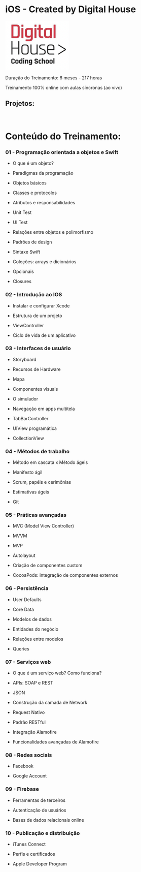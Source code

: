 # iOS - Created by Digital House

<p align=left>
  <img src="https://github.com/felippeandrade/iOS-Digital-House/blob/main/images/logoreadme01.png" width="200" /> 
</p>

Duração do Treinamento: 6 meses - 217 horas

Treinamento 100% online com aulas síncronas (ao vivo)

## Projetos:

<p float="left">
  <img src="" width="150" />
  <img src="" width="150" /> 
</p>

# Conteúdo do Treinamento:

### 01 - Programação orientada a objetos e Swift
- O que é um objeto?

- Paradigmas da programação

- Objetos básicos

- Classes e protocolos

- Atributos e responsabilidades

- Unit Test

- UI Test

- Relações entre objetos e polimorfismo

- Padrões de design

- Sintaxe Swift

- Coleções: arrays e dicionários

- Opcionais

- Closures

### 02 - Introdução ao IOS
- Instalar e configurar Xcode

- Estrutura de um projeto

- ViewController

- Ciclo de vida de um aplicativo

### 03 - Interfaces de usuário
- Storyboard

- Recursos de Hardware

- Mapa

- Componentes visuais

- O simulador

- Navegação em apps multitela

- TabBarController

- UIView programática

- CollectionView

### 04 - Métodos de trabalho
- Método em cascata x Método ágeis

- Manifesto ágil

- Scrum, papéis e cerimônias

- Estimativas ágeis

- Git

### 05 - Práticas avançadas
- MVC (Model View Controller)

- MVVM

- MVP

- Autolayout

- Criação de componentes custom

- CocoaPods: integração de componentes externos

### 06 - Persistência
- User Defaults

- Core Data

- Modelos de dados

- Entidades do negócio

- Relações entre modelos

- Queries

### 07 - Serviços web
- O que é um serviço web? Como funciona?

- APIs: SOAP e REST

- JSON

- Construção da camada de Network 

- Request Nativo

- Padrão RESTful

- Integração Alamofire

- Funcionalidades avançadas de Alamofire

### 08 - Redes sociais
- Facebook

- Google Account

### 09 - Firebase
- Ferramentas de terceiros

- Autenticação de usuários

- Bases de dados relacionais online

### 10 - Publicação e distribuição
- iTunes Connect 

- Perfis e certificados

- Apple Developer Program


